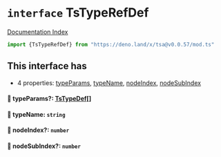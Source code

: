 # `interface` TsTypeRefDef

[Documentation Index](../README.md)

```ts
import {TsTypeRefDef} from "https://deno.land/x/tsa@v0.0.57/mod.ts"
```

## This interface has

- 4 properties:
[typeParams](#-typeparams-tstypedef),
[typeName](#-typename-string),
[nodeIndex](#-nodeindex-number),
[nodeSubIndex](#-nodesubindex-number)


#### 📄 typeParams?: [TsTypeDef](../type.TsTypeDef/README.md)\[]



#### 📄 typeName: `string`



#### 📄 nodeIndex?: `number`



#### 📄 nodeSubIndex?: `number`



